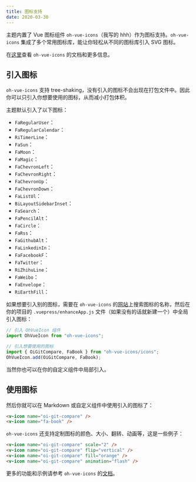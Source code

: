 ```yaml
---
title: 图标支持
date: 2020-03-30
---
```


主题内置了 Vue 图标组件 `oh-vue-icons`（我写的 hhh）作为图标支持。`oh-vue-icons` 集成了多个常用图标库，能让你轻松从不同的图标库引入 SVG 图标。

在[这里](https://github.com/Renovamen/oh-vue-icons)查看 `oh-vue-icons` 的文档和更多信息。


## 引入图标

`oh-vue-icons` 支持 tree-shaking，没有引入的图标不会出现在打包文件中。因此你可以只引入你想要使用的图标，从而减小打包体积。

主题默认引入了以下图标：

- `FaRegularUser`：<v-icon name="fa-regular-user" />
- `FaRegularCalendar`：<v-icon name="fa-regular-calendar" />
- `RiTimerLine`：<v-icon name="ri-timer-line" />
- `FaSun`：<v-icon name="fa-sun" />
- `FaMoon`：<v-icon name="fa-moon" />
- `FaMagic`：<v-icon name="fa-magic" />
- `FaChevronLeft`：<v-icon name="fa-chevron-left" />
- `FaChevronRight`：<v-icon name="fa-chevron-right" />
- `FaChevronUp`：<v-icon name="fa-chevron-up" />
- `FaChevronDown`：<v-icon name="fa-chevron-down" />
- `FaListUl`：<v-icon name="fa-list-ul" />
- `BiLayoutSidebarInset`：<v-icon name="bi-layout-sidebar-inset" />
- `FaSearch`：<v-icon name="fa-search" />
- `FaPencilAlt`：<v-icon name="fa-pencil-alt" />
- `FaCircle`：<v-icon name="fa-circle" />
- `FaRss`：<v-icon name="fa-rss" />
- `FaGithubAlt`：<v-icon name="fa-github-alt" />
- `FaLinkedinIn`：<v-icon name="fa-linkedin-in" />
- `FaFacebookF`：<v-icon name="fa-facebook-f" />
- `FaTwitter`：<v-icon name="fa-twitter" />
- `RiZhihuLine`：<v-icon name="ri-zhihu-line" />
- `FaWeibo`：<v-icon name="fa-weibo" />
- `FaEnvelope`：<v-icon name="fa-envelope" />
- `RiEarthFill`：<v-icon name="ri-earth-fill" />

如果想要引入别的图标，需要在 `oh-vue-icons` 的[网站](https://oh-vue-icons.vercel.app/cn)上搜索图标的名称，然后在你的项目的 `.vuepress/enhanceApp.js` 文件（如果没有的话就新建一个）中全局引入图标：

```js
// 引入 OhVueIcon 组件
import OhVueIcon from "oh-vue-icons";

// 引入想要使用的图标
import { OiGitCompare, FaBook } from "oh-vue-icons/icons";
OhVueIcon.add(OiGitCompare, FaBook);
```

当然你也可以在你的自定义组件中局部引入。


## 使用图标

然后你就可以在 Markdown 或自定义组件中使用引入的图标了：

<v-icon name="oi-git-compare" /> <v-icon name="fa-book" />

```html
<v-icon name="oi-git-compare" />
<v-icon name="fa-book" />
```

`oh-vue-icons` 还支持定制图标的颜色、大小、翻转、动画等，这是一些例子：

<v-icon name="oi-git-compare" scale="2" /> <v-icon name="oi-git-compare" flip="vertical" /> <v-icon name="oi-git-compare" fill="orange" /> <v-icon name="oi-git-compare" animation="flash" />

```html
<v-icon name="oi-git-compare" scale="2" />
<v-icon name="oi-git-compare" flip="vertical" />
<v-icon name="oi-git-compare" fill="orange" />
<v-icon name="oi-git-compare" animation="flash" />
```

更多的功能和示例请参考 `oh-vue-icons` 的[文档](https://oh-vue-icons.vercel.app/cn/docs)。
